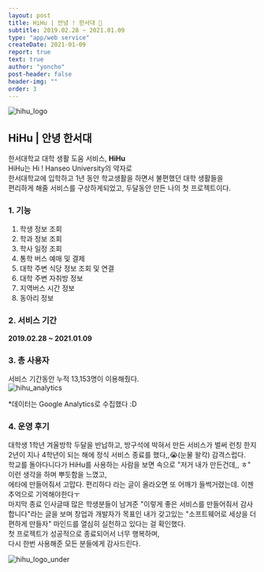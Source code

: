 ```yaml
---
layout: post
title: HiHu | 안녕 ! 한서대 🤗
subtitle: 2019.02.28 ~ 2021.01.09
type: "app/web service"
createDate: 2021-01-09
report: true
text: true
author: "yoncho"
post-header: false
header-img: ""
order: 3
---
```


![hihu_logo](https://user-images.githubusercontent.com/44021629/105250582-58b2ee00-5bbd-11eb-9887-1ba54d32bc65.jpg)

## HiHu | 안녕 한서대

한서대학교 대학 생활 도움 서비스, **HiHu**    
HiHu는 Hi ! Hanseo University의 약자로  
한서대학교에 입학하고 1년 동안 학교생활을 하면서 불편했던 대학 생활들을  
편리하게 해줄 서비스를 구상하게되었고, 두달동안 만든 나의 첫 프로젝트이다.  
  
### 1. 기능

1. 학생 정보 조회 
2. 학과 정보 조회 
3. 학사 일정 조회
4. 통학 버스 예매 및 결제                   
5. 대학 주변 식당 정보 조회 및 연결  
6. 대학 주변 자취방 정보  
7. 지역버스 시간 정보 
8. 동아리 정보
  
### 2. 서비스 기간
**2019.02.28 ~ 2021.01.09**
  
### 3. 총 사용자
서비스 기간동안 누적 13,153명이 이용해줬다.  
![hihu_analytics](https://user-images.githubusercontent.com/44021629/105251009-1342f080-5bbe-11eb-8f4c-3ef198d4e5db.PNG)


*데이터는 Google Analytics로 수집했다 :D
  
    
### 4. 운영 후기
대학생 1학년 겨울방학 두달을 반납하고, 방구석에 박혀서 만든 서비스가 벌써 런칭 한지    2년이 지나 4학년이 되는 해에 정식 서비스 종료를 했다,,😭(눈물 왈칵) 감격스럽다.       
학교를 돌아다니다가 HiHu를 사용하는 사람을 보면 속으로 "저거 내가 만든건데,, ㅎ"   
이런 생각을 하며 뿌듯함을 느꼈고,    
에타에 만들어줘서 고맙다. 편리하다 라는 글이 올라오면 또 어깨가 들썩거렸는데. 이젠 추억으로 기억해야한다ㅜ         
마지막 종료 인사글때 많은 학생분들이 남겨준 "이렇게 좋은 서비스를 만들어줘서 감사합니다"라는 글을 보며 창업과 개발자가 목표인 내가 갖고있는  "소프트웨어로 세상을 더 편하게 만들자" 마인드를 열심히 실천하고 있다는 걸 확인했다.  
첫 프로젝트가 성공적으로 종료되어서 너무 행복하며,   
다시 한번 사용해준 모든 분들에게 감사드린다. 


![hihu_logo_under](https://user-images.githubusercontent.com/44021629/105250659-7a13da00-5bbd-11eb-992e-9b677b3a3f48.jpg)
